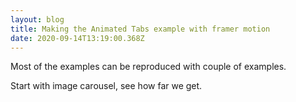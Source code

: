 ```yaml
---
layout: blog
title: Making the Animated Tabs example with framer motion
date: 2020-09-14T13:19:00.368Z
---
```

Most of the examples can be reproduced with couple of examples.

Start with image carousel, see how far we get.

